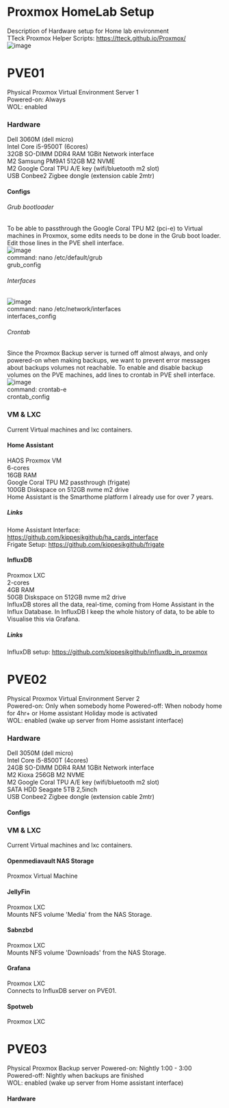 # Proxmox HomeLab Setup
Description of Hardware setup for Home lab environment  
TTeck Proxmox Helper Scripts: https://tteck.github.io/Proxmox/  
![image](https://github.com/kippesikgithub/proxmox_hardware/assets/100353268/81dd9d3f-46b1-4e24-82df-2ac8e78132d9)

# PVE01
Physical Proxmox Virtual Environment Server 1  
Powered-on: Always  
WOL: enabled  

### Hardware
Dell 3060M (dell micro)  
Intel Core i5-9500T (6cores)  
32GB SO-DIMM DDR4 RAM
1GBit Network interface  
M2 Samsung PM9A1 512GB M2 NVME  
M2 Google Coral TPU A/E key (wifi/bluetooth m2 slot)  
USB Conbee2 Zigbee dongle (extension cable 2mtr)  

#### Configs
###### Grub bootloader
To be able to passthrough the Google Coral TPU M2 (pci-e) to Virtual machines in Proxmox, some edits needs to be done in the Grub boot loader. Edit those lines in the PVE shell interface.  
![image](https://github.com/kippesikgithub/proxmox_hardware/assets/100353268/51a79f4b-a887-45e1-9d19-c059c60b139a)  
command: nano /etc/default/grub  
grub_config  

###### Interfaces
![image](https://github.com/kippesikgithub/proxmox_hardware/assets/100353268/9d4b6f01-cba3-4acf-a712-731efbfce806)  
command: nano /etc/network/interfaces  
interfaces_config  

###### Crontab
Since the Proxmox Backup server is turned off almost always, and only powered-on when making backups, we want to prevent error messages about backups volumes not reachable. To enable and disable backup volumes on the PVE machines, add lines to crontab in PVE shell interface.  
![image](https://github.com/kippesikgithub/proxmox_hardware/assets/100353268/e68bac36-3d30-4187-a3bd-2880aa48437b)  
command: crontab-e  
crontab_config  

### VM & LXC
Current Virtual machines and lxc containers.  

#### Home Assistant
HAOS Proxmox VM  
6-cores  
16GB RAM  
Google Coral TPU M2 passthrough (frigate)  
100GB Diskspace on 512GB nvme m2 drive  
Home Assistant is the Smarthome platform I already use for over 7 years.

##### Links
Home Assistant Interface: https://github.com/kippesikgithub/ha_cards_interface  
Frigate Setup: https://github.com/kippesikgithub/frigate  

#### InfluxDB
Proxmox LXC  
2-cores  
4GB RAM  
50GB Diskspace on 512GB nvme m2 drive  
InfluxDB stores all the data, real-time, coming from Home Assistant in the Influx Database. In InfluxDB I keep the whole history of data, to be able to Visualise this via Grafana.

##### Links
InfluxDB setup: https://github.com/kippesikgithub/influxdb_in_proxmox  


# PVE02
Physical Proxmox Virtual Environment Server 2  
Powered-on: Only when somebody home
Powered-off: When nobody home for 4hr+ or Home assistant Holiday mode is activated  
WOL: enabled (wake up server from Home assistant interface)  

### Hardware
Dell 3050M (dell micro)  
Intel Core i5-8500T (4cores)  
24GB SO-DIMM DDR4 RAM
1GBit Network interface  
M2 Kioxa 256GB M2 NVME  
M2 Google Coral TPU A/E key (wifi/bluetooth m2 slot)  
SATA HDD Seagate 5TB 2,5inch  
USB Conbee2 Zigbee dongle (extension cable 2mtr)  

#### Configs

### VM & LXC
Current Virtual machines and lxc containers.  

#### Openmediavault NAS Storage
Proxmox Virtual Machine  
#### JellyFin
Proxmox LXC  
Mounts NFS volume 'Media' from the NAS Storage.  
#### Sabnzbd
Proxmox LXC  
Mounts NFS volume 'Downloads' from the NAS Storage.  
#### Grafana
Proxmox LXC  
Connects to InfluxDB server on PVE01.  
#### Spotweb
Proxmox LXC  

# PVE03
Physical Proxmox Backup server
Powered-on: Nightly 1:00 - 3:00  
Powered-off: Nightly when backups are finished  
WOL: enabled (wake up server from Home assistant interface)  

#### Hardware
